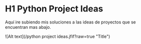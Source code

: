 # H1 Python Project Ideas
Aquí ire subiendo mis soluciones a las ideas de proyectos que se encuentran mas abajo.


![Alt text](/python project ideas.jfif?raw=true "Title")
